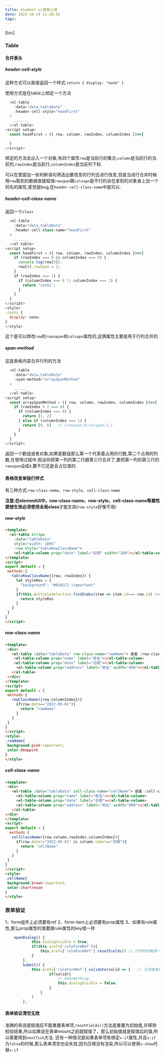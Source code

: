 ```yaml
---
title: element-ui使用心得
date: 2023-10-19 11:20:41
tags:
---
```

[toc]
### Table

#### 合并表头

##### header-cell-style

这种方式可以直接返回一个样式:`return { display: "none" }`

使用方式是在table上绑定一个方法 

```JavaScript
  <el-table
    :data="data.tableData"
    :header-cell-style="headFirst"
  >
    ......
  </el-table>
<script setup>
  const headFirst = ({ row, column, rowIndex, columnIndex })=>{
    
  }
</script>
```

绑定的方法会出入一个对象,有四个属性`row`是当前行的集合,`column`是当前行的当前列,`rowIndex`是当前行,`columnIndex`是当前列下标.

可以在里面加一些判断语句筛选出要改变的行列去进行改变,但是当进行合并时候用`row`取到的数据直接赋值`rowspan`跟`colsapn`是不行的会在拿到的对象身上加一个同名的属性,感觉是bug,在`header-cell-class-name`中就可以.

##### header-cell-class-name

返回一个`class`

```javascript
  <el-table
    :data="data.tableData"
    :header-cell-class-name="headFirst"
  >
    ......
  </el-table>
<script setup>
  const headFirst = ({ row, column, rowIndex, columnIndex })=>{
    if (rowIndex === 0 && columnIndex === 0) {
      console.log(row[0]);
      row[0].rowSpan = 2;
    }
    if (rowIndex === 1) {
      if (columnIndex === 0 || columnIndex === 1) {
        return "ceshi";
      }
    }
  }
</script>
<style>
.ceshi {
  display: none;
}
</style>
```

这个是可以修改`row`的`rowsapan`和`colsapn`属性的,这俩属性主要是用于行列合并的.

##### span-method

这是表格内容合并行列的方法

```JavaScript
  <el-table
    :data="data.tableData"
    :span-method="arraySpanMethod"
  >
    ......
  </el-table>
<script setup>
  const arraySpanMethod = ({ row, column, rowIndex, columnIndex })=>{
    if (rowIndex % 2 === 0) {
      if (columnIndex === 0) {
        return [1, 2]
      } else if (columnIndex === 1) {
        return [0, 0]	// {rowspan:0,colspan:1,}
      }
    }
  }
</script>
```

返回一个数组或者对象,如果是数组那么第一个代表着占用的行数,第二个占用的列数,在使用过程中,假设你把第一列的第二行跟第三行合并了,要把第一列的第三行的`rowspan`设成`0`,要不它还是会占位值的.

#### 表格改变单独行样式

有三种方式:`row-class-name`、`row-style`、`cell-class-name`

**注意:**在elementUI中，row-class-name、row-style、cell-class-name等属性要想生效必须使用**全局class**才能生效(`row-style`好像不用)

##### row-style

```html
<template>
  <el-table stripe
    :data="tableData"
    style="width: 100%"
    :row-style="tableRowClassName">
    <el-table-column prop="date" label="日期" width="180"></el-table-column>
</template>
<script>
export default = {
 methods:{
   tableRowClassName({row, rowIndex}) {
     let styleRes = {
       "background": "#0181C2 !important"
     }
     if(this.multipleSelection.findIndex(item => item.id=== row.id) !== -1) {
       return styleRes
     }
   }
 }
} 
</script>


```



##### row-class-name

```html
<template>
 <div>
   <el-table :data="tableData" row-class-name="rowName"> 或者 :row-class-name="rowClassName" 绑定方法
    <el-table-column prop="name" label="姓名"></el-table-column>
    <el-table-column prop="date" label="日期"></el-table-column>
     <el-table-column prop="address" label="地址" width="800"></el-table-column>
   </el-table>
 </div>
</template>
<script>
export default = {
 methods:{
   rowClassName({row,columnIndex}){
     if(row.date=="2022-05-01"){
       return "rowName"
     }
   }
 }
} 
</script>
<style>
.rowName{
 background:pink!important;
 color:deeppink
}
</style>

```

##### cell-class-name

```html
<template>
 <div>
   <el-table :data="tableData" cell-class-name="cellName"> 或者 :cell-class-name="cellClassName"
     <el-table-column prop="name" label="姓名"></el-table-column>
     <el-table-column prop="date" label="日期"></el-table-column>
     <el-table-column prop="address" label="地址" width="800"></el-table-column>
   </el-table>
</div>
</template>
<script>
export default = {
  methods:{
   cellClassName({row,column,rowIndex,columnIndex}){
     if(row.date!="2022-05-01" && column.label=="日期"){
       return "cellName"
     }
   }
 }
} 
</script>
<style>
.cellName{
 background:brown!important;
 color:chartreuse
}
</style>

```

### 表单验证
1、form组件上必须要有ref
2、form-item上必须要有prop属性
3、如果有rule属性,那么prop属性的值要跟rule属性的key值一样
```js
	openDialog() {
			this.dialogVisible = true;
			if(this.$refs['ruleFormRef']){
				this.$refs['ruleFormRef'].resetFields()	// 打开的时候清一波,关闭的时候清如果后续要使用表单的信息会为空
			}
		},
		Submit() {
			this.$refs['ruleFormRef'].validate(valid => {	// 关闭或者提交的时候验证一下
					if(valid){
						// doSomething
						this.dialogVisible = false;
					}
				}
			)
		},
```
#### 表单验证清空无效
准确的来说是赋值后不能重置表单项,`resetFields()`方法是重置为初始值,并移除校验结果,所以如果说在表单mount之前就赋值了，那么初始值就是赋值后的值,所以需要用到`nextTick`方法.
还有一种情况是如果表单项有绑定`v-if`属性,并且`v-if`为`false`的时候,那么表单清空也会失效,因为压根没有渲染,所以可以使用`v-show`代替`v-if`










